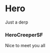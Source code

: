 # Hero
Just a derp

<html>
<body>
<h3> HeroCreeperSF </h3>
<p> Nice to meet you all </p>
</body>
</html>
